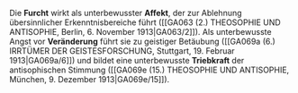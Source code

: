 
Die **Furcht** wirkt als unterbewusster **Affekt**, der zur Ablehnung übersinnlicher Erkenntnisbereiche führt ([[GA063 (2.) THEOSOPHIE UND ANTISOPHIE, Berlin, 6. November 1913|GA063/2]]). Als unterbewusste Angst vor **Veränderung** führt sie zu geistiger Betäubung ([[GA069a (6.) IRRTÜMER DER GEISTESFORSCHUNG, Stuttgart, 19. Februar 1913|GA069a/6]]) und bildet eine unterbewusste **Triebkraft** der antisophischen Stimmung ([[GA069e (15.) THEOSOPHIE UND ANTISOPHIE, München, 9. Dezember 1913|GA069e/15]]).
